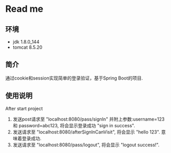 Read me
=============

环境
-------------
* jdk 1.8.0_144
* tomcat 8.5.20

简介
-------------
通过cookie和session实现简单的登录验证，基于Spring Boot的项目.

使用说明
----------- 
After start project
1. 发送post请求至 "localhost:8080/pass/signIn" 并附上参数:username=123 和 password=abc123, 将会显示登录成功 "sign in success".
2. 发送请求至 "localhost:8080/afterSignInCanVisit", 将会显示 "hello 123". 意味着登录成功.
3. 发送请求至 "localhost:8080/pass/logout", 将会显示 "logout success!".

